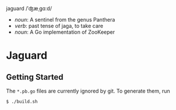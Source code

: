 jaguard /ˈʤæˌɡɑːd/
- _noun_: A sentinel from the genus Panthera
- _verb_: past tense of jaga, to take care
- _noun_: A Go implementation of ZooKeeper

# Jaguard


## Getting Started
The `*.pb.go` files are currently ignored by git. To generate them, run
```bash
$ ./build.sh
```